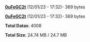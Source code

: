 [**0uFeGC2t**](/data/0uFeGC2t.txt) (12/01/23 - 17:32)- 369 bytes

[**0uFeGC2t**](/data/0uFeGC2t.txt) (12/01/23 - 17:32)- 369 bytes

**Total Datas**: 4008

**Total Size**: 24.74 MB / 24.7 MB